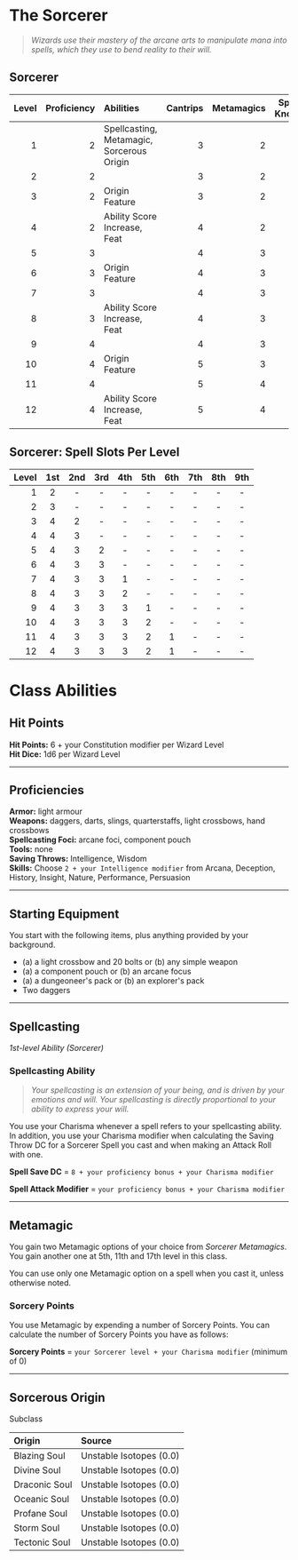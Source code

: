 # The Sorcerer

> *Wizards use their mastery of the arcane arts to manipulate mana into spells, which they use to bend reality to their will.*

## Sorcerer

| Level | Proficiency | Abilities                                 | Cantrips | Metamagics | Spells Known |
| ----: | ----------: | :---------------------------------------- | -------: | ---------: | -----------: |
|     1 |           2 | Spellcasting, Metamagic, Sorcerous Origin |        3 |          2 |            4 |
|     2 |           2 |                                           |        3 |          2 |            5 |
|     3 |           2 | Origin Feature                            |        3 |          2 |            6 |
|     4 |           2 | Ability Score Increase, Feat              |        4 |          2 |            7 |
|     5 |           3 |                                           |        4 |          3 |            8 |
|     6 |           3 | Origin Feature                            |        4 |          3 |            9 |
|     7 |           3 |                                           |        4 |          3 |           10 |
|     8 |           3 | Ability Score Increase, Feat              |        4 |          3 |           11 |
|     9 |           4 |                                           |        4 |          3 |           12 |
|    10 |           4 | Origin Feature                            |        5 |          3 |           13 |
|    11 |           4 |                                           |        5 |          4 |           14 |
|    12 |           4 | Ability Score Increase, Feat              |        5 |          4 |           15 |

## Sorcerer: Spell Slots Per Level

| Level |  1st  |  2nd  |  3rd  |  4th  |  5th  |  6th  |  7th  |  8th  |  9th  |
| ----: | :---: | :---: | :---: | :---: | :---: | :---: | :---: | :---: | :---: |
|     1 |   2   |   -   |   -   |   -   |   -   |   -   |   -   |   -   |   -   |
|     2 |   3   |   -   |   -   |   -   |   -   |   -   |   -   |   -   |   -   |
|     3 |   4   |   2   |   -   |   -   |   -   |   -   |   -   |   -   |   -   |
|     4 |   4   |   3   |   -   |   -   |   -   |   -   |   -   |   -   |   -   |
|     5 |   4   |   3   |   2   |   -   |   -   |   -   |   -   |   -   |   -   |
|     6 |   4   |   3   |   3   |   -   |   -   |   -   |   -   |   -   |   -   |
|     7 |   4   |   3   |   3   |   1   |   -   |   -   |   -   |   -   |   -   |
|     8 |   4   |   3   |   3   |   2   |   -   |   -   |   -   |   -   |   -   |
|     9 |   4   |   3   |   3   |   3   |   1   |   -   |   -   |   -   |   -   |
|    10 |   4   |   3   |   3   |   3   |   2   |   -   |   -   |   -   |   -   |
|    11 |   4   |   3   |   3   |   3   |   2   |   1   |   -   |   -   |   -   |
|    12 |   4   |   3   |   3   |   3   |   2   |   1   |   -   |   -   |   -   |

# Class Abilities

## Hit Points

**Hit Points:** 6 + your Constitution modifier per Wizard Level  
**Hit Dice:** 1d6 per Wizard Level  

---

## Proficiencies

**Armor:** light armour  
**Weapons:** daggers, darts, slings, quarterstaffs, light crossbows, hand crossbows  
**Spellcasting Foci:** arcane foci, component pouch  
**Tools:** none  
**Saving Throws:** Intelligence, Wisdom  
**Skills:** Choose `2 + your Intelligence modifier` from Arcana, Deception, History, Insight, Nature, Performance, Persuasion

---

## Starting Equipment

You start with the following items, plus anything provided by your background.

* (a) a light crossbow and 20 bolts or (b) any simple weapon
* (a) a component pouch or (b) an arcane focus
* (a) a dungeoneer's pack or (b) an explorer's pack
* Two daggers

---

## Spellcasting
*1st-level Ability (Sorcerer)*

<!-- TODO: complete sorcerer spellcasting -->

### Spellcasting Ability

> *Your spellcasting is an extension of your being, and is driven by your emotions and will. Your spellcasting is directly proportional to your ability to express your will.*

You use your Charisma whenever a spell refers to your spellcasting ability. In addition, you use your Charisma modifier when calculating the Saving Throw DC for a Sorcerer Spell you cast and when making an Attack Roll with one.

**Spell Save DC** = `8 + your proficiency bonus + your Charisma modifier`

**Spell Attack Modifier** = `your proficiency bonus + your Charisma modifier`

---

## Metamagic

You gain two Metamagic options of your choice from *Sorcerer Metamagics*. You gain another one at 5th, 11th and 17th level in this class.

You can use only one Metamagic option on a spell when you cast it, unless otherwise noted.

### Sorcery Points

You use Metamagic by expending a number of Sorcery Points. You can calculate the number of Sorcery Points you have as follows:

**Sorcery Points** = `your Sorcerer level + your Charisma modifier` (minimum of 0)

---

## Sorcerous Origin

Subclass

| Origin        | Source                  |
| :------------ | :---------------------- |
| Blazing Soul  | Unstable Isotopes (0.0) |
| Divine Soul   | Unstable Isotopes (0.0) |
| Draconic Soul | Unstable Isotopes (0.0) |
| Oceanic Soul  | Unstable Isotopes (0.0) |
| Profane Soul  | Unstable Isotopes (0.0) |
| Storm Soul    | Unstable Isotopes (0.0) |
| Tectonic Soul | Unstable Isotopes (0.0) |

